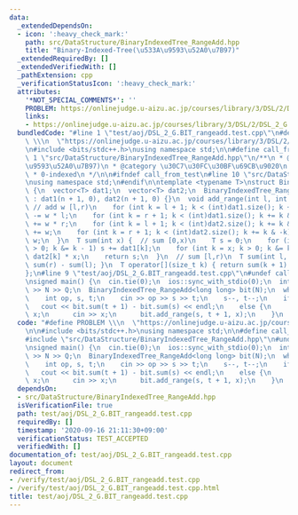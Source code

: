 ```yaml
---
data:
  _extendedDependsOn:
  - icon: ':heavy_check_mark:'
    path: src/DataStructure/BinaryIndexedTree_RangeAdd.hpp
    title: "Binary-Indexed-Tree(\u533A\u9593\u52A0\u7B97)"
  _extendedRequiredBy: []
  _extendedVerifiedWith: []
  _pathExtension: cpp
  _verificationStatusIcon: ':heavy_check_mark:'
  attributes:
    '*NOT_SPECIAL_COMMENTS*': ''
    PROBLEM: https://onlinejudge.u-aizu.ac.jp/courses/library/3/DSL/2/DSL_2_G
    links:
    - https://onlinejudge.u-aizu.ac.jp/courses/library/3/DSL/2/DSL_2_G
  bundledCode: "#line 1 \"test/aoj/DSL_2_G.BIT_rangeadd.test.cpp\"\n#define PROBLEM\
    \ \\\n  \"https://onlinejudge.u-aizu.ac.jp/courses/library/3/DSL/2/DSL_2_G\"\n\
    \n#include <bits/stdc++.h>\nusing namespace std;\n\n#define call_from_test\n#line\
    \ 1 \"src/DataStructure/BinaryIndexedTree_RangeAdd.hpp\"\n/**\n * @title Binary-Indexed-Tree(\u533A\
    \u9593\u52A0\u7B97)\n * @category \u30C7\u30FC\u30BF\u69CB\u9020\n * O(logN)\n\
    \ * 0-indexed\n */\n\n#ifndef call_from_test\n#line 10 \"src/DataStructure/BinaryIndexedTree_RangeAdd.hpp\"\
    \nusing namespace std;\n#endif\n\ntemplate <typename T>\nstruct BinaryIndexedTree_RangeAdd\
    \ {\n  vector<T> dat1;\n  vector<T> dat2;\n  BinaryIndexedTree_RangeAdd(int n)\
    \ : dat1(n + 1, 0), dat2(n + 1, 0) {}\n  void add_range(int l, int r, T w) { \
    \ // add w [l,r)\n    for (int k = l + 1; k < (int)dat1.size(); k += k & -k) dat1[k]\
    \ -= w * l;\n    for (int k = r + 1; k < (int)dat1.size(); k += k & -k) dat1[k]\
    \ += w * r;\n    for (int k = l + 1; k < (int)dat2.size(); k += k & -k) dat2[k]\
    \ += w;\n    for (int k = r + 1; k < (int)dat2.size(); k += k & -k) dat2[k] -=\
    \ w;\n  }\n  T sum(int x) {  // sum [0,x)\n    T s = 0;\n    for (int k = x; k\
    \ > 0; k &= k - 1) s += dat1[k];\n    for (int k = x; k > 0; k &= k - 1) s +=\
    \ dat2[k] * x;\n    return s;\n  }\n  // sum [l,r)\n  T sum(int l, int r) { return\
    \ sum(r) - sum(l); }\n  T operator[](size_t k) { return sum(k + 1) - sum(k); }\n\
    };\n#line 9 \"test/aoj/DSL_2_G.BIT_rangeadd.test.cpp\"\n#undef call_from_test\n\
    \nsigned main() {\n  cin.tie(0);\n  ios::sync_with_stdio(0);\n  int N, Q;\n  cin\
    \ >> N >> Q;\n  BinaryIndexedTree_RangeAdd<long long> bit(N);\n  while (Q--) {\n\
    \    int op, s, t;\n    cin >> op >> s >> t;\n    s--, t--;\n    if (op)\n   \
    \   cout << bit.sum(t + 1) - bit.sum(s) << endl;\n    else {\n      long long\
    \ x;\n      cin >> x;\n      bit.add_range(s, t + 1, x);\n    }\n  }\n}\n"
  code: "#define PROBLEM \\\n  \"https://onlinejudge.u-aizu.ac.jp/courses/library/3/DSL/2/DSL_2_G\"\
    \n\n#include <bits/stdc++.h>\nusing namespace std;\n\n#define call_from_test\n\
    #include \"src/DataStructure/BinaryIndexedTree_RangeAdd.hpp\"\n#undef call_from_test\n\
    \nsigned main() {\n  cin.tie(0);\n  ios::sync_with_stdio(0);\n  int N, Q;\n  cin\
    \ >> N >> Q;\n  BinaryIndexedTree_RangeAdd<long long> bit(N);\n  while (Q--) {\n\
    \    int op, s, t;\n    cin >> op >> s >> t;\n    s--, t--;\n    if (op)\n   \
    \   cout << bit.sum(t + 1) - bit.sum(s) << endl;\n    else {\n      long long\
    \ x;\n      cin >> x;\n      bit.add_range(s, t + 1, x);\n    }\n  }\n}\n"
  dependsOn:
  - src/DataStructure/BinaryIndexedTree_RangeAdd.hpp
  isVerificationFile: true
  path: test/aoj/DSL_2_G.BIT_rangeadd.test.cpp
  requiredBy: []
  timestamp: '2020-09-16 21:11:30+09:00'
  verificationStatus: TEST_ACCEPTED
  verifiedWith: []
documentation_of: test/aoj/DSL_2_G.BIT_rangeadd.test.cpp
layout: document
redirect_from:
- /verify/test/aoj/DSL_2_G.BIT_rangeadd.test.cpp
- /verify/test/aoj/DSL_2_G.BIT_rangeadd.test.cpp.html
title: test/aoj/DSL_2_G.BIT_rangeadd.test.cpp
---
```

